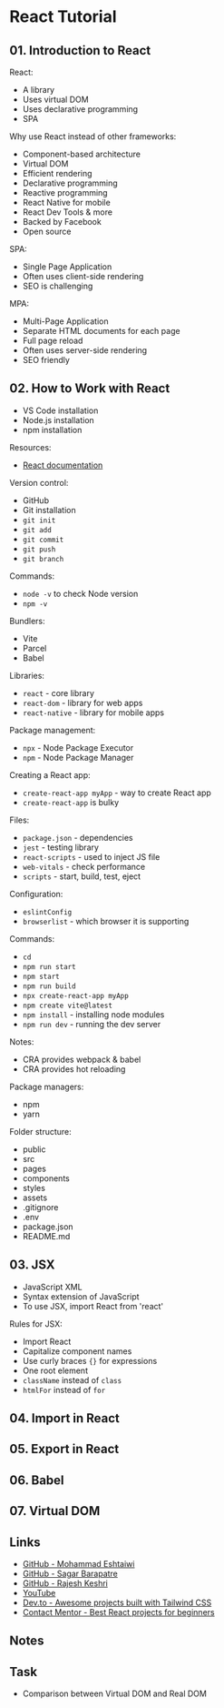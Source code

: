 # React Tutorial

## 01. Introduction to React

React:
- A library
- Uses virtual DOM
- Uses declarative programming
- SPA

Why use React instead of other frameworks:
- Component-based architecture
- Virtual DOM
- Efficient rendering
- Declarative programming
- Reactive programming
- React Native for mobile
- React Dev Tools & more
- Backed by Facebook
- Open source

SPA:
- Single Page Application
- Often uses client-side rendering
- SEO is challenging

MPA:
- Multi-Page Application
- Separate HTML documents for each page
- Full page reload
- Often uses server-side rendering
- SEO friendly

## 02. How to Work with React

- VS Code installation
- Node.js installation
- npm installation

Resources:
- [React documentation](https://react.dev/learn)

Version control:
- GitHub
- Git installation
- `git init`
- `git add`
- `git commit`
- `git push`
- `git branch`

Commands:
- `node -v` to check Node version
- `npm -v`

Bundlers:
- Vite
- Parcel
- Babel

Libraries:
- `react` - core library
- `react-dom` - library for web apps
- `react-native` - library for mobile apps

Package management:
- `npx` - Node Package Executor
- `npm` - Node Package Manager

Creating a React app:
- `create-react-app myApp` - way to create React app
- `create-react-app` is bulky

Files:
- `package.json` - dependencies
- `jest` - testing library
- `react-scripts` - used to inject JS file
- `web-vitals` - check performance
- `scripts` - start, build, test, eject

Configuration:
- `eslintConfig`
- `browserlist` - which browser it is supporting

Commands:
- `cd`
- `npm run start`
- `npm start`
- `npm run build`
- `npx create-react-app myApp`
- `npm create vite@latest`
- `npm install` - installing node modules
- `npm run dev` - running the dev server

Notes:
- CRA provides webpack & babel
- CRA provides hot reloading

Package managers:
- npm
- yarn

Folder structure:
- public
- src
- pages
- components
- styles
- assets
- .gitignore
- .env
- package.json
- README.md

## 03. JSX

- JavaScript XML
- Syntax extension of JavaScript
- To use JSX, import React from 'react'

Rules for JSX:
- Import React
- Capitalize component names
- Use curly braces `{}` for expressions
- One root element
- `className` instead of `class`
- `htmlFor` instead of `for`

## 04. Import in React

## 05. Export in React

## 06. Babel

## 07. Virtual DOM

## Links

- [GitHub - Mohammad Eshtaiwi](https://github.com/Mohammad-Eshtaiwi/react_tutorial)
- [GitHub - Sagar Barapatre](https://github.com/sagar-barapatre/react-tutorial)
- [GitHub - Rajesh Keshri](https://github.com/Rajesh-Keshri/React_Tutorials)
- [YouTube](https://youtu.be/CW9yeMReJEE?si=AWfNPBs3ZEmJRM2C)
- [Dev.to - Awesome projects built with Tailwind CSS](https://dev.to/devwares/10-awesome-projects-built-with-tailwind-css-4mmf)
- [Contact Mentor - Best React projects for beginners](https://contactmentor.com/best-react-projects-for-beginners-easy/?expand_article=1)

## Notes

## Task

- Comparison between Virtual DOM and Real DOM
